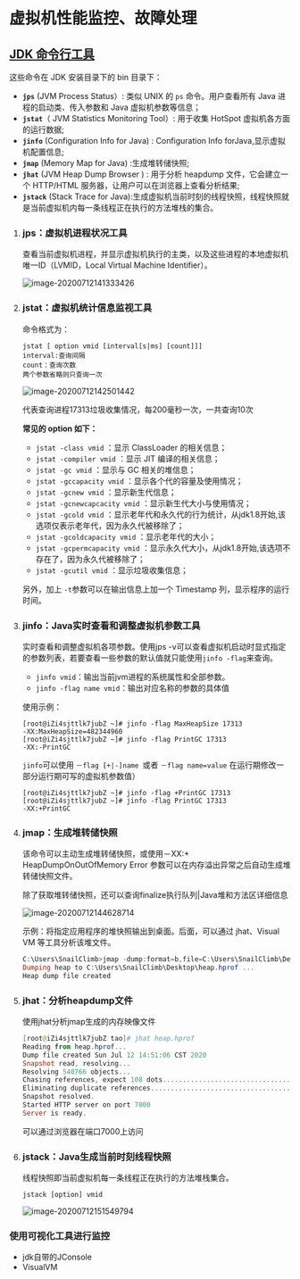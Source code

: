 # 虚拟机性能监控、故障处理

## [JDK 命令行工具](https://snailclimb.gitee.io/javaguide/#/docs/java/jvm/JDK监控和故障处理工具总结?id=jdk-命令行工具)

这些命令在 JDK 安装目录下的 bin 目录下：

- **`jps`** (JVM Process Status）: 类似 UNIX 的 `ps` 命令。用户查看所有 Java 进程的启动类、传入参数和 Java 虚拟机参数等信息；
- **`jstat`**（ JVM Statistics Monitoring Tool）: 用于收集 HotSpot 虚拟机各方面的运行数据;
- **`jinfo`** (Configuration Info for Java) : Configuration Info forJava,显示虚拟机配置信息;
- **`jmap`** (Memory Map for Java) :生成堆转储快照;
- **`jhat`** (JVM Heap Dump Browser ) : 用于分析 heapdump 文件，它会建立一个 HTTP/HTML 服务器，让用户可以在浏览器上查看分析结果;
- **`jstack`** (Stack Trace for Java):生成虚拟机当前时刻的线程快照，线程快照就是当前虚拟机内每一条线程正在执行的方法堆栈的集合。

1. ### jps：虚拟机进程状况工具

   查看当前虚拟机进程，并显示虚拟机执行的主类，以及这些进程的本地虚拟机唯一ID（LVMID，Local Virtual Machine Identifier）。

   ![image-20200712141333426](E:\homework\Markdown\JVM\img\image-20200712141333426.png)

2. ### jstat：虚拟机统计信息监视工具

   命令格式为：

   ```
   jstat [ option vmid [interval[s|ms] [count]]]
   interval:查询间隔
   count：查询次数
   两个参数省略则只查询一次
   ```

   ![image-20200712142501442](E:\homework\Markdown\JVM\img\image-20200712142501442.png)

   代表查询进程17313垃圾收集情况，每200毫秒一次，一共查询10次

   **常见的 option 如下：**

   - `jstat -class vmid` ：显示 ClassLoader 的相关信息；
   - `jstat -compiler vmid` ：显示 JIT 编译的相关信息；
   - `jstat -gc vmid` ：显示与 GC 相关的堆信息；
   - `jstat -gccapacity vmid` ：显示各个代的容量及使用情况；
   - `jstat -gcnew vmid` ：显示新生代信息；
   - `jstat -gcnewcapcacity vmid` ：显示新生代大小与使用情况；
   - `jstat -gcold vmid` ：显示老年代和永久代的行为统计，从jdk1.8开始,该选项仅表示老年代，因为永久代被移除了；
   - `jstat -gcoldcapacity vmid` ：显示老年代的大小；
   - `jstat -gcpermcapacity vmid` ：显示永久代大小，从jdk1.8开始,该选项不存在了，因为永久代被移除了；
   - `jstat -gcutil vmid` ：显示垃圾收集信息；

   另外，加上 `-t`参数可以在输出信息上加一个 Timestamp 列，显示程序的运行时间。

   

3. ### jinfo：Java实时查看和调整虚拟机参数工具

   实时查看和调整虚拟机各项参数。使用jps -v可以查看虚拟机启动时显式指定的参数列表，若要查看一些参数的默认值就只能使用`jinfo -flag`来查询。

   - `jinfo vmid`：输出当前jvm进程的系统属性和全部参数。
   - `jinfo -flag name vmid`：输出对应名称的参数的具体值

   使用示例：

   ```shell
   [root@iZi4sjttlk7jubZ ~]# jinfo -flag MaxHeapSize 17313
   -XX:MaxHeapSize=482344960
   [root@iZi4sjttlk7jubZ ~]# jinfo -flag PrintGC 17313    
   -XX:-PrintGC
   ```

   `jinfo`可以使用 `－flag [+|-]name `或者 `－flag name=value` 在运行期修改一部分运行期可写的虚拟机参数值）

   ```
   [root@iZi4sjttlk7jubZ ~]# jinfo -flag +PrintGC 17313
   [root@iZi4sjttlk7jubZ ~]# jinfo -flag PrintGC 17313 
   -XX:+PrintGC
   ```

4. ### jmap：生成堆转储快照

   该命令可以主动生成堆转储快照，或使用－XX:+ HeapDumpOnOutOfMemory Error 参数可以在内存溢出异常之后自动生成堆转储快照文件。

   除了获取堆转储快照，还可以查询finalize执行队列|Java堆和方法区详细信息

   ![image-20200712144628714](E:\homework\Markdown\JVM\img\image-20200712144628714.png)

   示例：将指定应用程序的堆快照输出到桌面。后面，可以通过 jhat、Visual VM 等工具分析该堆文件。

   ```powershell
   C:\Users\SnailClimb>jmap -dump:format=b,file=C:\Users\SnailClimb\Desktop\heap.hprof 17340
   Dumping heap to C:\Users\SnailClimb\Desktop\heap.hprof ...
   Heap dump file created
   ```

5. ### jhat：分析heapdump文件

   使用jhat分析jmap生成的内存映像文件

   ```powershell
   [root@iZi4sjttlk7jubZ tao]# jhat heap.hprof 
   Reading from heap.hprof...
   Dump file created Sun Jul 12 14:51:06 CST 2020
   Snapshot read, resolving...
   Resolving 540766 objects...
   Chasing references, expect 108 dots............................................................................................................
   Eliminating duplicate references............................................................................................................
   Snapshot resolved.
   Started HTTP server on port 7000
   Server is ready.
   ```

   可以通过浏览器在端口7000上访问

6. ### jstack：Java生成当前时刻线程快照

   线程快照即当前虚拟机每一条线程正在执行的方法堆栈集合。

   `jstack [option] vmid`

   ![image-20200712151549794](E:\homework\Markdown\JVM\img\image-20200712151549794.png)

### 使用可视化工具进行监控

- jdk自带的JConsole
- VisualVM